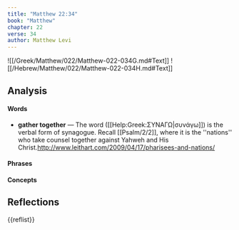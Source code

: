 ```yaml
---
title: "Matthew 22:34"
book: "Matthew"
chapter: 22
verse: 34
author: Matthew Levi
---
```

![[/Greek/Matthew/022/Matthew-022-034G.md#Text]]
![[/Hebrew/Matthew/022/Matthew-022-034H.md#Text]]

## Analysis

#### Words
- **gather together** — The word ([[Help:Greek:ΣΥΝΑΓΩ|συνάγω]]) is the verbal form of synagogue.  Recall [[Psalm/2/2]], where it is the ''nations'' who take counsel together against Yahweh and His Christ.<ref>http://www.leithart.com/2009/04/17/pharisees-and-nations/</ref>

#### Phrases

#### Concepts

## Reflections

{{reflist}}
